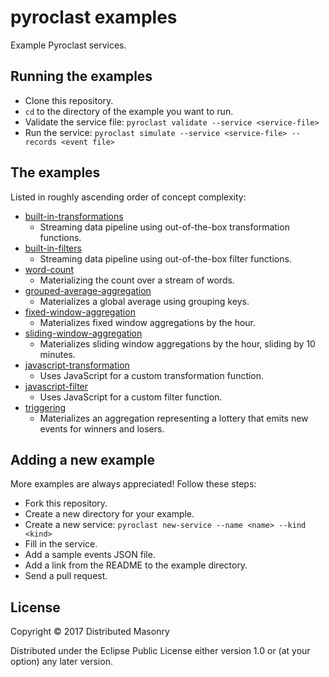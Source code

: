 # pyroclast examples

Example Pyroclast services.

## Running the examples

- Clone this repository.
- `cd` to the directory of the example you want to run.
- Validate the service file: `pyroclast validate --service <service-file>`
- Run the service: `pyroclast simulate --service <service-file> --records <event file>`

## The examples

Listed in roughly ascending order of concept complexity:

- [built-in-transformations](built-in-transformations)
  - Streaming data pipeline using out-of-the-box transformation functions.
- [built-in-filters](built-in-filters)
  - Streaming data pipeline using out-of-the-box filter functions.
- [word-count](word-count)
  - Materializing the count over a stream of words.
- [grouped-average-aggregation](grouped-average-aggregation)
  - Materializes a global average using grouping keys.
- [fixed-window-aggregation](fixed-window-aggregation)
  - Materializes fixed window aggregations by the hour.
- [sliding-window-aggregation](sliding-window-aggregation)
  - Materializes sliding window aggregations by the hour, sliding by 10 minutes.
- [javascript-transformation](javascript-transformation)
  - Uses JavaScript for a custom transformation function.
- [javascript-filter](javascript-filter)
  - Uses JavaScript for a custom filter function.
- [triggering](triggering)
  - Materializes an aggregation representing a lottery that emits new events for winners and losers.

## Adding a new example

More examples are always appreciated! Follow these steps:

- Fork this repository.
- Create a new directory for your example.
- Create a new service: `pyroclast new-service --name <name> --kind <kind>`
- Fill in the service.
- Add a sample events JSON file.
- Add a link from the README to the example directory.
- Send a pull request.

## License

Copyright © 2017 Distributed Masonry

Distributed under the Eclipse Public License either version 1.0 or (at
your option) any later version.